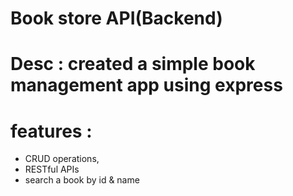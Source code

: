 # Book store API(Backend)

# Desc : created a simple book management app using express

# features :
- CRUD operations,
- RESTful APIs
- search a book by id & name